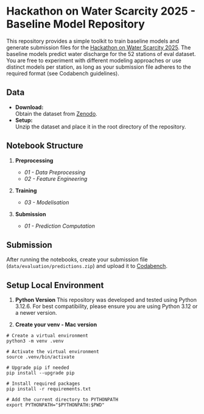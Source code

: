 # Hackathon on Water Scarcity 2025 - Baseline Model Repository

This repository provides a simple toolkit to train baseline models and generate submission files for the [Hackathon on Water Scarcity 2025](https://www.codabench.org/competitions/4335). The baseline models predict water discharge for the 52 stations of eval dataset. You are free to experiment with different modeling approaches or use distinct models per station, as long as your submission file adheres to the required format (see Codabench guidelines).

## Data

- **Download:**  
  Obtain the dataset from [Zenodo](https://zenodo.org/records/14826458).  
- **Setup:**  
  Unzip the dataset and place it in the root directory of the repository.

## Notebook Structure

1. **Preprocessing**
   - *01 - Data Preprocessing*
   - *02 - Feature Engineering*

2. **Training**
   - *03 - Modelisation*

3. **Submission**
   - *01 - Prediction Computation*

## Submission

After running the notebooks, create your submission file (`data/evaluation/predictions.zip`) and upload it to [Codabench](https://www.codabench.org/competitions/4335).

## Setup Local Environment

1. **Python Version**
This repository was developed and tested using Python 3.12.6. For best compatibility, please ensure you are using Python 3.12 or a newer version.

2. **Create your venv - Mac version**

```shell
# Create a virtual environment
python3 -m venv .venv

# Activate the virtual environment
source .venv/bin/activate

# Upgrade pip if needed
pip install --upgrade pip

# Install required packages
pip install -r requirements.txt

# Add the current directory to PYTHONPATH
export PYTHONPATH="$PYTHONPATH:$PWD"

